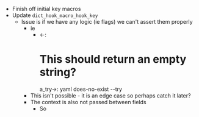 - Finish off initial key macros
- Update `dict_hook_macro_hook_key`
  - Issue is if we have any logic (ie flags) we can't assert them properly
    - ie
      - <-:
          # This should return an empty string?
          a_try->: yaml does-no-exist --try
    - This isn't possible - it is an edge case so perhaps catch it later?
    - The context is also not passed between fields
      - So